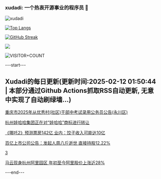 ### xudadi: 一个热衷开源事业的程序员 👋

![xudadi](https://github-readme-stats-git-masterorgs-github-readme-stats-team.vercel.app/api?username=xudadi)

[![Top Langs](https://github-readme-stats.vercel.app/api/top-langs/?username=xudadi)](https://github.com/anuraghazra/github-readme-stats)

[![GitHub Streak](https://streak-stats.demolab.com?user=xudadi&locale=zh_Hans)](https://git.io/streak-stats)

![](https://raw.githubusercontent.com/xudadi/xudadi/main/assets/github-contribution-grid-snake.svg)

![VISITOR+COUNT](https://komarev.com/ghpvc/?username=xudadi&label=VISITOR+COUNT)


---start---

## Xudadi的每日更新(更新时间:2025-02-12 01:50:44 | 本部分通过Github Actions抓取RSS自动更新, 无意中实现了自动刷绿墙...)

[重庆市2025年从优秀村(社区)干部中考试录用公务员公告(永川区)](https://www.gongkaoleida.com/article/2284864)

[杭州娃哈哈集团正在对“娃哈哈”商标进行转让](https://m.163.com/news/article/JO4GC0FB0534A4SC.html)

[《哪吒2》预测票房142亿 业内：饺子收入可能达10亿](https://m.163.com/news/article/JO4DN3MJ0512B07B.html)

[百亿上市公司公告：发起人周八斤逝世 直接持股12.22%](https://m.163.com/news/article/JO4DN46V0512B07B.html)

[3](https://m.163.com/touch/news/sub/domestic)

[马云现身杭州阿里园区 年初至今阿里股价上涨近28%](https://m.163.com/news/article/JO4AQ8TJ05198CJN.html)

---end---
